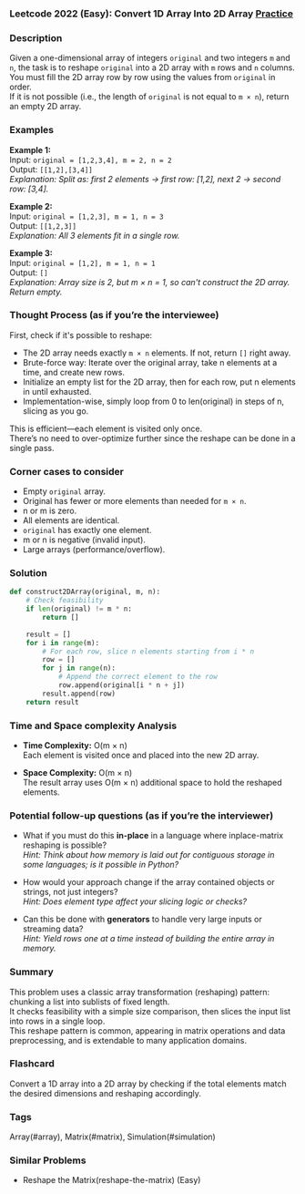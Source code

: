 ### Leetcode 2022 (Easy): Convert 1D Array Into 2D Array [Practice](https://leetcode.com/problems/convert-1d-array-into-2d-array)

### Description  
Given a one-dimensional array of integers `original` and two integers `m` and `n`, the task is to reshape `original` into a 2D array with `m` rows and `n` columns.  
You must fill the 2D array row by row using the values from `original` in order.   
If it is not possible (i.e., the length of `original` is not equal to `m × n`), return an empty 2D array.

### Examples  

**Example 1:**  
Input: `original = [1,2,3,4], m = 2, n = 2`  
Output: `[[1,2],[3,4]]`  
*Explanation: Split as: first 2 elements → first row: [1,2], next 2 → second row: [3,4].*

**Example 2:**  
Input: `original = [1,2,3], m = 1, n = 3`  
Output: `[[1,2,3]]`  
*Explanation: All 3 elements fit in a single row.*

**Example 3:**  
Input: `original = [1,2], m = 1, n = 1`  
Output: `[]`  
*Explanation: Array size is 2, but m × n = 1, so can't construct the 2D array. Return empty.*

### Thought Process (as if you’re the interviewee)  
First, check if it's possible to reshape:  
- The 2D array needs exactly `m × n` elements. If not, return `[]` right away.  
- Brute-force way: Iterate over the original array, take n elements at a time, and create new rows.
- Initialize an empty list for the 2D array, then for each row, put n elements in until exhausted.
- Implementation-wise, simply loop from 0 to len(original) in steps of n, slicing as you go.

This is efficient—each element is visited only once.  
There’s no need to over-optimize further since the reshape can be done in a single pass.

### Corner cases to consider  
- Empty `original` array.  
- Original has fewer or more elements than needed for `m × n`.
- n or m is zero.
- All elements are identical.
- `original` has exactly one element.
- m or n is negative (invalid input).
- Large arrays (performance/overflow).

### Solution

```python
def construct2DArray(original, m, n):
    # Check feasibility
    if len(original) != m * n:
        return []
    
    result = []
    for i in range(m):
        # For each row, slice n elements starting from i * n
        row = []
        for j in range(n):
            # Append the correct element to the row
            row.append(original[i * n + j])
        result.append(row)
    return result
```

### Time and Space complexity Analysis  

- **Time Complexity:** O(m × n)  
  Each element is visited once and placed into the new 2D array.

- **Space Complexity:** O(m × n)  
  The result array uses O(m × n) additional space to hold the reshaped elements.

### Potential follow-up questions (as if you’re the interviewer)  

- What if you must do this **in-place** in a language where inplace-matrix reshaping is possible?  
  *Hint: Think about how memory is laid out for contiguous storage in some languages; is it possible in Python?*

- How would your approach change if the array contained objects or strings, not just integers?  
  *Hint: Does element type affect your slicing logic or checks?*

- Can this be done with **generators** to handle very large inputs or streaming data?  
  *Hint: Yield rows one at a time instead of building the entire array in memory.*

### Summary

This problem uses a classic array transformation (reshaping) pattern: chunking a list into sublists of fixed length.  
It checks feasibility with a simple size comparison, then slices the input list into rows in a single loop.  
This reshape pattern is common, appearing in matrix operations and data preprocessing, and is extendable to many application domains.


### Flashcard
Convert a 1D array into a 2D array by checking if the total elements match the desired dimensions and reshaping accordingly.

### Tags
Array(#array), Matrix(#matrix), Simulation(#simulation)

### Similar Problems
- Reshape the Matrix(reshape-the-matrix) (Easy)